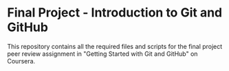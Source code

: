 # Final Project - Introduction to Git and GitHub

This repository contains all the required files and scripts for the final project peer review assignment in "Getting Started with Git and GitHub" on Coursera.

